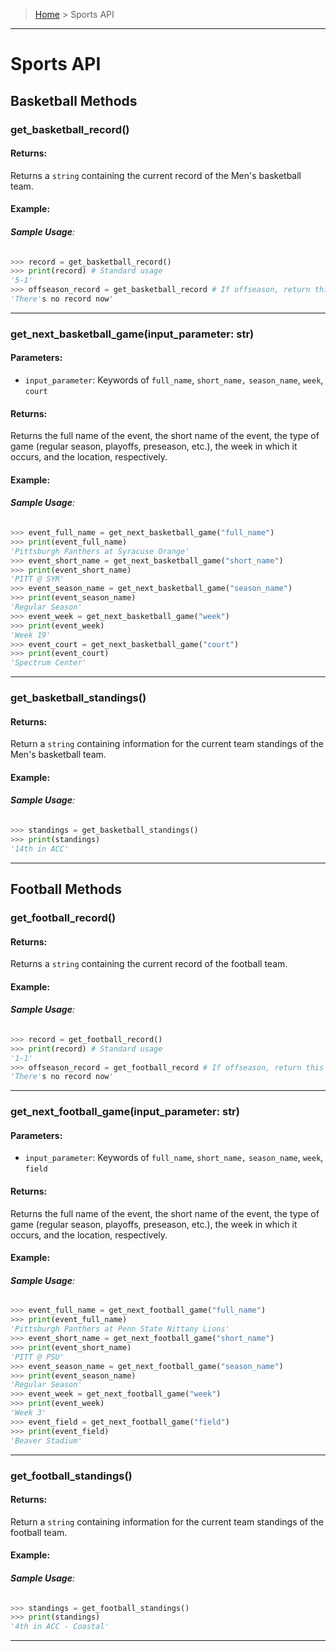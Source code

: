 > [Home](README.md) > Sports API
---

# Sports API

## Basketball Methods

### **get_basketball_record()**

#### **Returns**:
Returns a `string` containing the current record of the Men's basketball team.
#### **Example**:

###### **Sample Usage**:
```python
>>> record = get_basketball_record()
>>> print(record) # Standard usage
'5-1'
>>> offseason_record = get_basketball_record # If offseason, return this
'There's no record now'
```

---

### **get_next_basketball_game(input_parameter: str)**

#### **Parameters**:
  - `input_parameter`: Keywords of `full_name`, `short_name,` `season_name`, `week`, `court`


#### **Returns**:
Returns the full name of the event, the short name of the event, the type of game (regular season, playoffs, preseason, etc.), the week in which it occurs, and the location, respectively.
#### **Example**:

###### **Sample Usage**:
```python
>>> event_full_name = get_next_basketball_game("full_name")
>>> print(event_full_name)
'Pittsburgh Panthers at Syracuse Orange'
>>> event_short_name = get_next_basketball_game("short_name")
>>> print(event_short_name)
'PITT @ SYR'
>>> event_season_name = get_next_basketball_game("season_name")
>>> print(event_season_name)
'Regular Season'
>>> event_week = get_next_basketball_game("week")
>>> print(event_week)
'Week 19'
>>> event_court = get_next_basketball_game("court")
>>> print(event_court)
'Spectrum Center'
```

---

### **get_basketball_standings()**

#### **Returns**:
Return a `string` containing information for the current team standings of the Men's basketball team.

#### **Example**:

###### **Sample Usage**:
```python
>>> standings = get_basketball_standings()
>>> print(standings)
'14th in ACC'
```

---
## Football Methods

### **get_football_record()**

#### **Returns**:
Returns a `string` containing the current record of the football team.
#### **Example**:

###### **Sample Usage**:
```python
>>> record = get_football_record()
>>> print(record) # Standard usage
'1-1'
>>> offseason_record = get_football_record # If offseason, return this
'There's no record now'
```


---


### **get_next_football_game(input_parameter: str)**

#### **Parameters**:
  - `input_parameter`: Keywords of `full_name`, `short_name,` `season_name`, `week`, `field`


#### **Returns**:
Returns the full name of the event, the short name of the event, the type of game (regular season, playoffs, preseason, etc.), the week in which it occurs, and the location, respectively.
#### **Example**:

###### **Sample Usage**:
```python
>>> event_full_name = get_next_football_game("full_name")
>>> print(event_full_name)
'Pittsburgh Panthers at Penn State Nittany Lions'
>>> event_short_name = get_next_football_game("short_name")
>>> print(event_short_name)
'PITT @ PSU'
>>> event_season_name = get_next_football_game("season_name")
>>> print(event_season_name)
'Regular Season'
>>> event_week = get_next_football_game("week")
>>> print(event_week)
'Week 3'
>>> event_field = get_next_football_game("field")
>>> print(event_field)
'Beaver Stadium'
```

---

### **get_football_standings()**

#### **Returns**:
Return a `string` containing information for the current team standings of the football team.

#### **Example**:

###### **Sample Usage**:
```python
>>> standings = get_football_standings()
>>> print(standings)
'4th in ACC - Coastal'
```

---